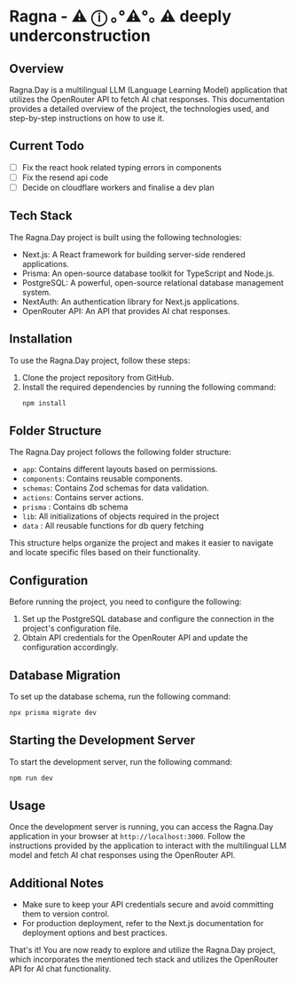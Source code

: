 # Ragna - ⚠︎ ⓘ ｡°⚠︎°｡ ⚠️ deeply underconstruction

## Overview

Ragna.Day is a multilingual LLM (Language Learning Model) application that utilizes the OpenRouter API to fetch AI chat responses. This documentation provides a detailed overview of the project, the technologies used, and step-by-step instructions on how to use it.

## Current Todo

- [ ] Fix the react hook related typing errors in components
- [ ] Fix the resend api code
- [ ] Decide on cloudflare workers and finalise a dev plan

## Tech Stack

The Ragna.Day project is built using the following technologies:

- Next.js: A React framework for building server-side rendered applications.
- Prisma: An open-source database toolkit for TypeScript and Node.js.
- PostgreSQL: A powerful, open-source relational database management system.
- NextAuth: An authentication library for Next.js applications.
- OpenRouter API: An API that provides AI chat responses.

## Installation

To use the Ragna.Day project, follow these steps:

1. Clone the project repository from GitHub.
2. Install the required dependencies by running the following command:
   ```bash
   npm install
   ```

## Folder Structure

The Ragna.Day project follows the following folder structure:

- `app`: Contains different layouts based on permissions.
- `components`: Contains reusable components.
- `schemas`: Contains Zod schemas for data validation.
- `actions`: Contains server actions.
- `prisma` : Contains db schema
- `lib`: All initializations of objects required in the project
- `data` : All reusable functions for db query fetching

This structure helps organize the project and makes it easier to navigate and locate specific files based on their functionality.

## Configuration

Before running the project, you need to configure the following:

1. Set up the PostgreSQL database and configure the connection in the project's configuration file.
2. Obtain API credentials for the OpenRouter API and update the configuration accordingly.

## Database Migration

To set up the database schema, run the following command:

```bash
npx prisma migrate dev
```

## Starting the Development Server

To start the development server, run the following command:

```bash
npm run dev
```

## Usage

Once the development server is running, you can access the Ragna.Day application in your browser at `http://localhost:3000`. Follow the instructions provided by the application to interact with the multilingual LLM model and fetch AI chat responses using the OpenRouter API.

## Additional Notes

- Make sure to keep your API credentials secure and avoid committing them to version control.
- For production deployment, refer to the Next.js documentation for deployment options and best practices.

That's it! You are now ready to explore and utilize the Ragna.Day project, which incorporates the mentioned tech stack and utilizes the OpenRouter API for AI chat functionality.
